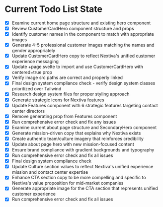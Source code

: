<!-- DO NOT EDIT - Managed by todo_list tool -->
<!-- Updated: 2025-09-28T21:41:59.073Z -->

# Current Todo List State

- [x] Examine current home page structure and existing hero component
- [x] Review CustomerCardHero component structure and props
- [x] Identify customer names in the component to match with appropriate images
- [x] Generate 4-5 professional customer images matching the names and gender appropriately
- [x] Update CustomerCardHero copy to reflect Nextiva's unified customer experience messaging
- [x] Update +page.svelte to import and use CustomerCardHero with centered=true prop
- [x] Verify image src paths are correct and properly linked
- [x] Final design system compliance check - verify design system classes prioritized over Tailwind
- [x] Research design system files for proper styling approach
- [x] Generate strategic icons for Nextiva features
- [x] Update Features component with 6 strategic features targeting contact center directors
- [x] Remove generating prop from Features component
- [x] Run comprehensive error check and fix any issues
- [x] Examine current about page structure and SecondaryHero component
- [x] Generate mission-driven copy that explains why Nextiva exists
- [x] Create authentic team/culture imagery that reinforces credibility
- [x] Update about page hero with new mission-focused content
- [x] Ensure brand compliance with gradient backgrounds and typography
- [x] Run comprehensive error check and fix all issues
- [x] Final design system compliance check
- [x] Update Culture section values to reflect Nextiva's unified experience mission and contact center expertise
- [x] Enhance CTA section copy to be more compelling and specific to Nextiva's value proposition for mid-market companies
- [x] Generate appropriate image for the CTA section that represents unified customer experience
- [x] Run comprehensive error check and fix all issues
